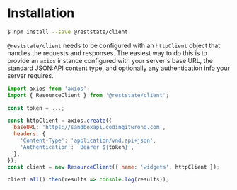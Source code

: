 # Installation

```sh
$ npm install --save @reststate/client
```

`@reststate/client` needs to be configured with an `httpClient` object that handles the requests and responses. The easiest way to do this is to provide an `axios` instance configured with your server's base URL, the standard JSON:API content type, and optionally any authentication info your server requires.

```js
import axios from 'axios';
import { ResourceClient } from '@reststate/client';

const token = ...;

const httpClient = axios.create({
  baseURL: 'https://sandboxapi.codingitwrong.com',
  headers: {
    'Content-Type': 'application/vnd.api+json',
    'Authentication': `Bearer ${token}`,
  },
});
const client = new ResourceClient({ name: 'widgets', httpClient });

client.all().then(results => console.log(results));
```

